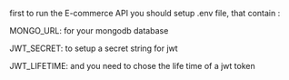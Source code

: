first to run the E-commerce API you should setup .env file, that contain :

MONGO_URL: for your mongodb database

JWT_SECRET: to setup a secret string for jwt 

JWT_LIFETIME: and you need to chose the life time of a jwt token 
